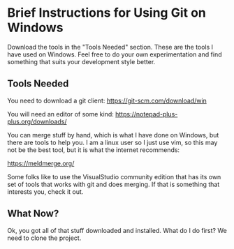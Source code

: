 # Brief Instructions for Using Git on Windows #

Download the tools in the "Tools Needed" section.  These are the tools I have used
on Windows.  Feel free to do your own experimentation and find something that suits
your development style better.

## Tools Needed ##
You need to download a git client:
https://git-scm.com/download/win

You will need an editor of some kind: 
https://notepad-plus-plus.org/downloads/

You can merge stuff by hand, which is what I have done on Windows, but there are tools
to help you.  I am a linux user so I just use vim, so this may not be the best tool, 
but it is what the internet recommends:

https://meldmerge.org/

Some folks like to use the VisualStudio community edition that has its own set of tools that
works with git and does merging.  If that is something that interests you, check it out.

## What Now? ##
Ok, you got all of that stuff downloaded and installed.  What do I do first?  We need to clone 
the project.


